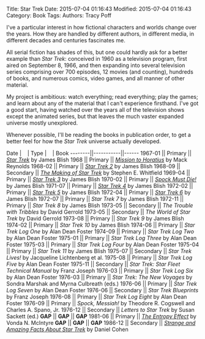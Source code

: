 Title: Star Trek
Date: 2015-07-04 01:16:43
Modified: 2015-07-04 01:16:43
Category: Book
Tags:
Authors: Tracy Poff

I've a particular interest in how fictional characters and worlds change over the years. How they are handled by different authors, in different media, in different decades and centuries fascinates me.

All serial fiction has shades of this, but one could hardly ask for a better example than *Star Trek*: conceived in 1960 as a television program, first aired on September 8, 1966, and then expanding into several television series comprising over 700 episodes, 12 movies (and counting), hundreds of books, and numerous comics, video games, and all manner of other material.

My project is ambitious: watch everything; read everything; play the games; and learn about any of the material that I can't experience firsthand. I've got a good start, having watched over the years all of the television shows except the animated series, but that leaves the much vaster expanded universe mostly unexplored.

Whenever possible, I'll be reading the books in publication order, to get a better feel for how the *Star Trek* universe actually developed.

  Date  |&nbsp;&nbsp;&nbsp;&nbsp;|  Type   |&nbsp;&nbsp;&nbsp;&nbsp;| Book
--------||-----------||------
1967-01 || Primary   || [*Star Trek*][star-trek-1] by James Blish
1968    || Primary   || [*Mission to Horatius*][mission-to-horatius] by Mack Reynolds
1968-02 || Primary   || [*Star Trek 2*][star-trek-2] by James Blish
1968-09 || Secondary || [*The Making of Star Trek*][making-of-star-trek] by Stephen E. Whitfield
1969-04 || Primary   || [*Star Trek 3*][star-trek-3] by James Blish
1970-02 || Primary   || [*Spock Must Die!*][spock-must-die] by James Blish
1971-07 || Primary   || [*Star Trek 4*][star-trek-4] by James Blish
1972-02 || Primary   || [*Star Trek 5*][star-trek-5] by James Blish
1972-04 || Primary   || [*Star Trek 6*][star-trek-6] by James Blish
1972-07 || Primary   || *Star Trek 7* by James Blish
1972-11 || Primary   || *Star Trek 8* by James Blish
1973-05 || Secondary || *The Trouble with Tribbles* by David Gerrold
1973-05 || Secondary || *The World of Star Trek* by David Gerrold
1973-08 || Primary   || *Star Trek 9* by James Blish
1974-02 || Primary   || *Star Trek 10* by James Blish
1974-06 || Primary   || *Star Trek Log One* by Alan Dean Foster
1974-09 || Primary   || *Star Trek Log Two* by Alan Dean Foster
1975-01 || Primary   || *Star Trek Log Three* by Alan Dean Foster
1975-03 || Primary   || *Star Trek Log Four* by Alan Dean Foster
1975-04 || Primary   || *Star Trek 11* by James Blish
1975-07 || Secondary || *Star Trek Lives!* by Jacqueline Lichtenberg et al.
1975-08 || Primary   || *Star Trek Log Five* by Alan Dean Foster
1975-11 || Secondary || *Star Trek: Star Fleet Technical Manual* by Franz Joseph
1976-03 || Primary   || *Star Trek Log Six* by Alan Dean Foster
1976-03 || Primary   || *Star Trek: The New Voyages* by Sondra Marshak and Myrna Culbreath (eds.)
1976-06 || Primary   || *Star Trek Log Seven* by Alan Dean Foster
1976-06 || Secondary || *Star Trek Blueprints* by Franz Joseph
1976-08 || Primary   || *Star Trek Log Eight* by Alan Dean Foster
1976-09 || Primary   || *Spock, Messiah!* by Theodore R. Cogswell and Charles A. Spano, Jr.
1976-12 || Secondary || *Letters to Star Trek* by Susan Sackett (ed.)
**GAP** || **GAP**   || **GAP**
1981-06 || Primary   || [*The Entropy Effect*][entropy-effect] by Vonda N. McIntyre
**GAP** || **GAP**   || **GAP**
1986-12 || Secondary || [*Strange and Amazing Facts About Star Trek*][strange-and-amazing-facts-about-star-trek] by Daniel Cohen

[star-trek-1]: {filename}../star-trek-1.md
[mission-to-horatius]: {filename}../mission-to-horatius.md
[star-trek-2]: {filename}../star-trek-2.md
[making-of-star-trek]: {filename}../making-of-star-trek.md
[star-trek-3]: {filename}../star-trek-3.md
[spock-must-die]: {filename}../spock-must-die.md
[star-trek-4]: {filename}../star-trek-4.md
[star-trek-5]: {filename}../star-trek-5.md
[star-trek-6]: {filename}../star-trek-6.md
[entropy-effect]: {filename}../entropy-effect.md
[strange-and-amazing-facts-about-star-trek]: {filename}../strange-and-amazing-facts-about-star-trek.md
